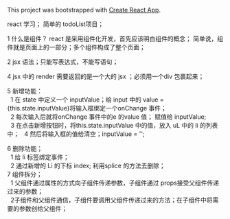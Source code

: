 This project was bootstrapped with [Create React App](https://github.com/facebookincubator/create-react-app).


react 学习； 简单的 todoList项目；

1 什么是组件？ 
     react 是采用组件化开发，首先应该明白组件的概念； 简单说，组件就是页面上的一部分；多个组件构成了整个页面；

2 jsx 语法；只能写表达式，不能写语句；

4 jsx 中的 render 需要返回的是一个大的 jsx ；必须用一个div 包裹起来；

5 新增功能：  
   &nbsp;   1 在 state 中定义一个 inputValue；给 input 中的 value = {this.state.inputValue}将输入框绑定一个onChange 事件；<br/> 
    &nbsp;  2 每次输入后就将onChange 事件中的e 的value 值； 赋值给 inputValue; <br/> 
    &nbsp;  3 在点击新增按钮时，将this.state.inputValue 中的值，放入 uL 中的 li 的列表中； 
    &nbsp;  4 然后将输入框的值给清空；inputValue = '';

6 删除功能；<br/>
    &nbsp;  1 给 li 标签绑定事件； <br/>
    &nbsp;  2 通过新增的 Li 的下标 index; 利用splice 的方法去删除；<br/> 
7 组件拆分； <br/>
    &nbsp;  1 父组件通过属性的方式向子组件传递参数，子组件通过 props接受父组件传递过来的参数；<br/>
    &nbsp;  2子组件和父组件通信，子组件要调用父组件传递过来的方法；在子组件中将需要的参数创给父组件；


    